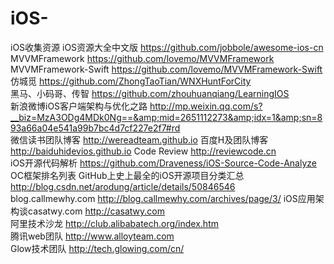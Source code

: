# iOS-
iOS收集资源 iOS资源大全中文版 https://github.com/jobbole/awesome-ios-cn 
MVVMFramework https://github.com/lovemo/MVVMFramework 
MVVMFramework-Swift https://github.com/lovemo/MVVMFramework-Swift 
仿城觅 https://github.com/ZhongTaoTian/WNXHuntForCity  
黑马、小码哥、传智 https://github.com/zhouhuanqiang/LearningIOS  
新浪微博iOS客户端架构与优化之路 http://mp.weixin.qq.com/s?__biz=MzA3ODg4MDk0Ng==&amp;mid=2651112273&amp;idx=1&amp;sn=893a66a04e541a99b7bc4d7cf227e2f7#rd  
微信读书团队博客 http://wereadteam.github.io 
百度H及团队博客 http://baiduhidevios.github.io 
Code Review http://reviewcode.cn  
iOS开源代码解析 https://github.com/Draveness/iOS-Source-Code-Analyze  
OC框架排名列表 GitHub上史上最全的iOS开源项目分类汇总 
http://blog.csdn.net/arodung/article/details/50846546  
blog.callmewhy.com http://blog.callmewhy.com/archives/page/3/ 
iOS应用架构谈casatwy.com http://casatwy.com  
阿里技术沙龙 http://club.alibabatech.org/index.htm  
腾讯web团队 http://www.alloyteam.com  
Glow技术团队 http://tech.glowing.com/cn/
